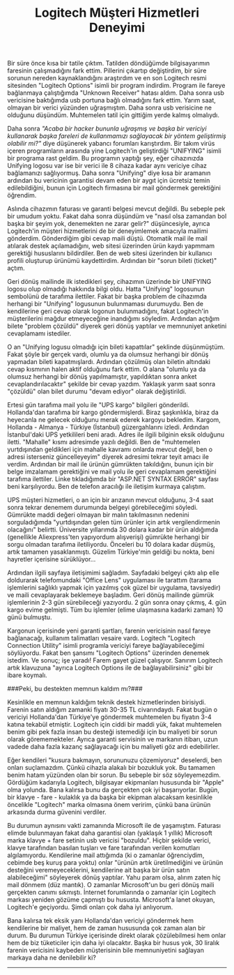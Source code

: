 ﻿---
layout: single
name: logitech-musteri-hizmetleri-deneyimi
title: "Logitech Müşteri Hizmetleri Deneyimi"
category: articles
---

Bir süre önce kısa bir tatile çıktım. Tatilden döndüğümde bilgisayarımın faresinin çalışmadığını fark ettim. Pillerini çıkartıp değiştirdim, bir süre sorunun nereden kaynaklandığını araştırdım ve en son Logitech resmi sitesinden "Logitech Options" isimli bir program indirdim. Program ile fareye bağlanmaya çalıştığımda "Unknown Receiver" hatası aldım. Daha sonra usb vericisine baktığımda usb portuna bağlı olmadığını fark ettim. Yarım saat, olmayan bir verici yüzünden uğraşmıştım. Daha sonra usb verisicine ne olduğunu düşündüm. Muhtemelen tatil için gittiğim yerde kalmış olmalıydı.

Daha sonra *"Acaba bir hacker bununla uğraşmış ve başka bir vericiyi kullanarak başka fareleri de kullanmamızı sağlayacak bir yöntem geliştirmiş olabilir mi?"* diye düşünerek yabancı forumları karıştırdım. Bir takım virüs içeren programların arasında yine Logitech'in geliştirdiği "UNIFYING" isimli bir programa rast geldim. Bu programın yaptığı şey, eğer cihazınızda Unifying logosu var ise bir verici ile 8 cihaza kadar aynı vericiye cihaz bağlamanızı sağlıyormuş. Daha sonra "Unifying" diye kısa bir aramanın ardından bu vericinin garantisi devam eden bir aygıt için ücretsiz temin edilebildiğini, bunun için Logitech firmasına bir mail göndermek gerektiğini öğrendim.

Aslında cihazımın faturası ve garanti belgesi mevcut değildi. Bu sebeple pek bir umudum yoktu. Fakat daha sonra düşündüm ve "nasıl olsa zamandan bol başka bir şeyim yok, denemekten ne zarar gelir?" düşüncesiyle, ayrıca Logitech'in müşteri hizmetlerini de bir deneyimlemek amacıyla mailimi gönderdim. Gönderdiğim gibi cevap maili düştü. Otomatik mail ile mail atılarak destek açılamadığını, web sitesi üzerinden ürün kaydı yapmmam gerektiği hususlarını bildirdiler. Ben de web sitesi üzerinden bir kullanıcı profili oluşturup ürünümü kaydettirdim. Ardından bir "sorun bileti (ticket)" açtım.

Geri dönüş mailinde ilk istedikleri şey, cihazımın üzerinde bir UNIFYING logosu olup olmadığı hakkında bilgi oldu. Hatta "Unifying" logosunun sembolünü de tarafıma ilettiler. Fakat bir başka problem de cihazımda herhangi bir "Unifying" logusunun bulunmaması durumuydu. Ben de kendilerine geri cevap olarak logonun bulunmadığını, fakat Logitech'in müşterilerini mağdur etmeyeceğine inandığımı söyledim. Ardından açtığım bilete "problem çözüldü" diyerek geri dönüş yaptılar ve memnuniyet anketini cevaplamamı istediler.

O an "Unifying logusu olmadığı için bileti kapattılar" şeklinde düşünmüştüm. Fakat şöyle bir gerçek vardı, olumlu ya da olumsuz herhangi bir dönüş yapmadan bileti kapatmışlardı. Ardından çözülmüş olan biletin altındaki cevap kısmının halen aktif olduğunu fark ettim. O alana "olumlu ya da olumsuz herhangi bir dönüş yapılmamıştır, yapıldıktan sonra anket cevaplandırılacaktır" şekilde bir cevap yazdım. Yaklaşık yarım saat sonra "çözüldü" olan bilet durumu "devam ediyor" olarak değiştirildi.

Ertesi gün tarafıma mail yolu ile "UPS kargo" bilgileri gönderildi. Hollanda'dan tarafıma bir kargo göndermişlerdi. Biraz şaşkınlıkla, biraz da heyecanla ne gelecek olduğunu merak ederek kargoyu bekledim. Kargom, Hollanda - Almanya - Türkiye (İstanbul) güzergahlarını izledi. Ardından İstanbul'daki UPS yetkilileri beni aradı. Adres ile ilgili bilginin eksik olduğunu iletti. "Mahalle" kısmı adresimde yazılı değildi. Ben de "muhtemelen yurtdışından geldikleri için mahalle kavramı onlarda mevcut değil, ben o adresi isterseniz güncelleyeyim" diyerek adresimi tekrar teyit amacı ile verdim. Ardından bir mail ile ürünün gümrükten takıldığını, bunun için bir belge imzalamam gerektiğini ve mail yolu ile geri cevaplamam gerektiğini tarafıma ilettiler. Linke tıkladığımda bir "ASP.NET SYNTAX ERROR" sayfası beni karşılıyordu. Ben de telefon aracılığı ile iletişim kurmaya çalıştım.

UPS müşteri hizmetleri, o an için bir arızanın mevcut olduğunu, 3-4 saat sonra tekrar denemem durumunda belgeyi görebileceğimi söyledi. Gümrükte maddi değeri olmayan bir malın takılmasının nedenini sorguladığımda "yurtdışından gelen tüm ürünler için artık vergilendirmenin olacağını" belirtti. Üniversite yıllarımda 30 dolara kadar bir ürün aldığımda (genellikle Aliexpress'ten yapıyordum alışverişi) gümrükte herhangi bir sorgu olmadan tarafıma iletiliyordu. Önceleri bu 10 dolara kadar düşmüş, artık tamamen yasaklanmıştı. Güzelim Türkiye'min geldiği bu nokta, beni hayretler içerisine sürüklüyor...

Ardından ilgili sayfaya iletişimimi sağladım. Sayfadaki belgeyi çıktı alıp elle doldurarak telefomundaki "Office Lens" uygulaması ile tarattım (tarama işlemlerini sağlıklı yapmak için yazılmış çok güzel bir uygulama, tavsiyedir) ve maili cevaplayarak beklemeye başladım. Geri dönüş mailinde gümrük işlemlerinin 2-3 gün sürebileceği yazıyordu. 2 gün sonra onay çıkmış, 4. gün kargo evime gelmişti. Tüm bu işlemler (elime ulaşmasına kadarki zaman) 10 günü bulmuştu.

Kargonun içerisinde yeni garanti şartları, farenin vericisinin nasıl fareye bağlanacağı, kullanım talimatları vesaire vardı. Logitech "Logitech Connection Utility" isimli programla vericiyi fareye bağlayabileceğimi söylüyordu. Fakat ben şansımı "Logitech Options" üzerinden denemek istedim. Ve sonuç; işe yaradı! Farem gayet güzel çalışıyor. Sanırım Logitech artık klavuzuna "ayrıca Logitech Options ile de bağlayabilirsiniz" gibi bir ibare koymalı.

###Peki, bu destekten memnun kaldım mı?###

Kesinlikle en memnun kaldığım teknik destek hizmetlerinden birisiydi. Farenin satın aldığım zamanki fiyatı 30-35 TL civarındaydı. Fakat bugün o vericiyi Hollanda'dan Türkiye'ye göndermek muhtemelen bu fiyatın 3-4 katına tekabül etmiştir. Logitech için ciddi bir maddi yük, fakat muhtemelen benim gibi pek fazla insan bu desteği istemediği için bu maliyeti bir sorun olarak görememekteler. Ayrıca garanti servisinin ve markanın itibarı, uzun vadede daha fazla kazanç sağlayacağı için bu maliyeti göz ardı edebilirler.

Eğer kendileri "kusura bakmayın, sorununuzu çözemiyoruz" deselerdi, ben onları suçlamazdım. Çünkü cihazla alakalı bir bozukluk yok. Bu tamamen benim hatam yüzünden olan bir sorun. Bu sebeple bir söz söyleyemezdim. Gördüğüm kadarıyla Logitech, bilgisayar ekipmanları hususunda bir "Apple" olma yolunda. Bana kalırsa bunu da gerçekten çok iyi başarıyorlar. Bugün, bir klavye - fare - kulaklık ya da başka bir ekipman alacaksam kesinlikle öncelikle "Logitech" marka olmasına önem veririm, çünkü bana ürünün arkasında durma güvenini verdiler.

Bu durumun aynısını vakti zamanında Microsoft ile de yaşamıştım. Faturası elimde bulunmayan fakat daha garantisi olan (yaklaşık 1 yıllık) Microsoft marka klavye + fare setinin usb vericisi "bozuldu". Hiçbir şekilde verici, klavye tarafından basılan tuşları ve fare tarafından verilen komutları algılamıyordu. Kendilerine mail attığımda (ki o zamanlar öğrenciydim, cebimde beş kuruş para yoktu) onlar "ürünün artık üretilmediğini ve ürünün desteğini veremeyeceklerini, kendilerine ait başka bir ürün satın alabileceğimi" söyleyerek dönüş yaptılar. Yahu param olsa, alırım zaten hiç mail dönmem (düz mantık). O zamanlar Microsoft'un bu geri dönüş maili gerçekten canımı sıkmıştı. İnternet forumlarında o zamanlar için Logitech markası yeniden gözüme çapmıştı bu hususta. Microsoft'a lanet okuyan, Logitech'e geçiyordu. Şimdi onları çok daha iyi anlıyorum.

Bana kalırsa tek eksik yanı Hollanda'dan vericiyi göndermek hem kendilerine bir maliyet, hem de zaman hususunda çok zaman alan bir durum. Bu durumun Türkiye içerisinde direkt olarak çözülebilmesi hem onlar hem de biz tüketiciler için daha iyi olacaktır. Başka bir husus yok, 30 liralık farenin vericisini kaybeden müşterisinin bile memnuniyetini sağlayan markaya daha ne denilebilir ki?

---